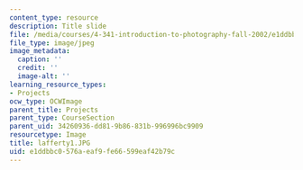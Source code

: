 ```yaml
---
content_type: resource
description: Title slide
file: /media/courses/4-341-introduction-to-photography-fall-2002/e1ddbbc0576aeaf9fe66599eaf42b79c_lafferty1.JPG
file_type: image/jpeg
image_metadata:
  caption: ''
  credit: ''
  image-alt: ''
learning_resource_types:
- Projects
ocw_type: OCWImage
parent_title: Projects
parent_type: CourseSection
parent_uid: 34260936-dd81-9b86-831b-996996bc9909
resourcetype: Image
title: lafferty1.JPG
uid: e1ddbbc0-576a-eaf9-fe66-599eaf42b79c
---
```

